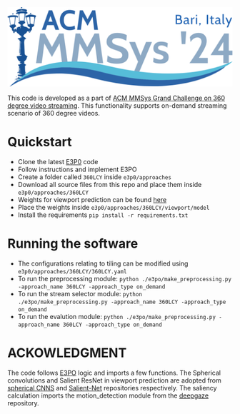 ![Image](/images/mmsys-logo.png)

This code is developed as a part of [ACM MMSys Grand Challenge on 360 degree video streaming](https://2024.acmmmsys.org/gc/360-vod/). This functionality supports on-demand streaming scenario of 360 degree videos.

# Quickstart
* Clone the latest [E3P0](https://github.com/bytedance/E3PO/tree/main) code
* Follow instructions and implement E3PO
* Create a folder called `360LCY` inside `e3p0/approaches`
* Download all source files from this repo and place them inside `e3p0/approaches/360LCY`
* Weights for viewport prediction can be found [here](https://kingstonuniversity-my.sharepoint.com/:u:/g/personal/ku75509_kingston_ac_uk/EUvtM0ciscdLnv__MAjHtaUBOKRJlBLkg7nWNpiZRB-0Rg?e=C6PmdV)
* Place the weights inside `e3p0/approaches/360LCY/viewport/model`
* Install the requirements `pip install -r requirements.txt`

# Running the software
* The configurations relating to tiling can be modified using `e3p0/approaches/360LCY/360LCY.yaml`
* To run the preprocessing module: `python ./e3po/make_preprocessing.py -approach_name 360LCY -approach_type on_demand`
* To run the stream selector module: `python ./e3po/make_preprocessing.py -approach_name 360LCY -approach_type on_demand`
* To run the evalution module: `python ./e3po/make_preprocessing.py -approach_name 360LCY -approach_type on_demand`


# ACKOWLEDGMENT
The code follows [E3PO](https://github.com/bytedance/E3PO) logic and imports a few functions. The Spherical convolutions and Salient ResNet in viewport prediction are adopted from [spherical CNNS](https://github.com/jonkhler/s2cnn) and [Salient-Net](https://github.com/AmigoCDT/Salient-Net/tree/master) repositories respectively. The saliency calculation imports the motion_detection module from the [deepgaze](https://github.com/mpatacchiola/deepgaze/tree/master) repository.  


